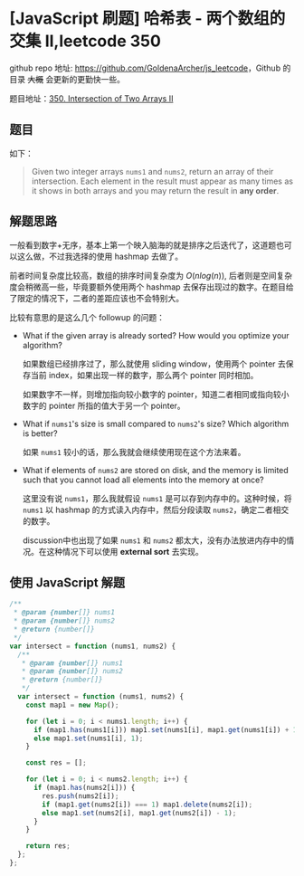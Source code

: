 # [JavaScript 刷题] 哈希表 - 两个数组的交集 II,leetcode 350

github repo 地址: <https://github.com/GoldenaArcher/js_leetcode>，Github 的目录 ~~大概~~ 会更新的更勤快一些。

题目地址：[350. Intersection of Two Arrays II](https://leetcode.com/problems/intersection-of-two-arrays-ii/)

## 题目

如下：

> Given two integer arrays `nums1` and `nums2`, return an array of their intersection. Each element in the result must appear as many times as it shows in both arrays and you may return the result in **any order**.

## 解题思路

一般看到数字+无序，基本上第一个映入脑海的就是排序之后迭代了，这道题也可以这么做，不过我选择的使用 hashmap 去做了。

前者时间复杂度比较高，数组的排序时间复杂度为 $O(n log(n))$, 后者则是空间复杂度会稍微高一些，毕竟要额外使用两个 hashmap 去保存出现过的数字。在题目给了限定的情况下，二者的差距应该也不会特别大。

比较有意思的是这么几个 followup 的问题：

- What if the given array is already sorted? How would you optimize your algorithm?

  如果数组已经排序过了，那么就使用 sliding window，使用两个 pointer 去保存当前 index，如果出现一样的数字，那么两个 pointer 同时相加。

  如果数字不一样，则增加指向较小数字的 pointer，知道二者相同或指向较小数字的 pointer 所指的值大于另一个 pointer。

- What if `nums1`'s size is small compared to `nums2`'s size? Which algorithm is better?

  如果 `nums1` 较小的话，那么我就会继续使用现在这个方法来着。

- What if elements of `nums2` are stored on disk, and the memory is limited such that you cannot load all elements into the memory at once?

  这里没有说 `nums1`，那么我就假设 `nums1` 是可以存到内存中的。这种时候，将 `nums1` 以 hashmap 的方式读入内存中，然后分段读取 `nums2`，确定二者相交的数字。

  discussion中也出现了如果 `nums1` 和 `nums2` 都太大，没有办法放进内存中的情况。在这种情况下可以使用 **external sort** 去实现。

## 使用 JavaScript 解题

```javascript
/**
 * @param {number[]} nums1
 * @param {number[]} nums2
 * @return {number[]}
 */
var intersect = function (nums1, nums2) {
  /**
   * @param {number[]} nums1
   * @param {number[]} nums2
   * @return {number[]}
   */
  var intersect = function (nums1, nums2) {
    const map1 = new Map();

    for (let i = 0; i < nums1.length; i++) {
      if (map1.has(nums1[i])) map1.set(nums1[i], map1.get(nums1[i]) + 1);
      else map1.set(nums1[i], 1);
    }

    const res = [];

    for (let i = 0; i < nums2.length; i++) {
      if (map1.has(nums2[i])) {
        res.push(nums2[i]);
        if (map1.get(nums2[i]) === 1) map1.delete(nums2[i]);
        else map1.set(nums2[i], map1.get(nums2[i]) - 1);
      }
    }

    return res;
  };
};
```
